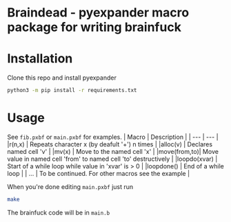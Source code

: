 # Braindead - pyexpander macro package for writing brainfuck
# Installation
Clone this repo and install pyexpander
```bash
python3 -m pip install -r requirements.txt
```
# Usage
See `fib.pxbf` or `main.pxbf` for examples. 
| Macro       | Description                                                         |
| ---         | ---                                                                 |
|r(n,x)       | Repeats character x (by deafult '+') n times                        |
|alloc(v)     | Declares named cell 'v'                                             |
|mv(x)        | Move to the named cell 'x'                                          |
|move(from,to)| Move value in named cell 'from' to named cell 'to' destructively    |
|loopdo(xvar) | Start of a while loop while value in 'xvar' is > 0                  |
|loopdone()   | End of a while loop                                                 |
| ...         | To be continued. For other macros see the example                   |

When you're done editing `main.pxbf` just run
```bash
make
```
The brainfuck code will be in `main.b`
